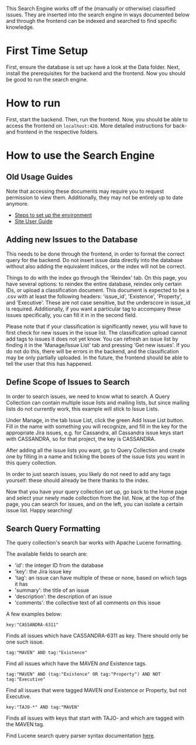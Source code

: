 This Search Engine works off of the (manually or otherwise) classified issues. They are inserted into the search engine in ways documented below and through the frontend can be indexed and searched to find specific knowledge.

# First Time Setup
First, ensure the database is set up: have a look at the Data folder. Next, install the prerequisites for the backend and the frontend. Now you should be good to run the search engine.

# How to run
First, start the backend. Then, run the frontend. Now, you should be able to access the frontend on `localhost:420`. More detailed instructions for back- and frontend in the respective folders.


# How to use the Search Engine

## Old Usage Guides
Note that accessing these documents may require you to request permission to view them. Additionally, they may not be entirely up to date anymore.

- [Steps to set up the environment](https://docs.google.com/document/d/1RJhU2w3XLODsNbTUNbwatcU6dYBrHAZGCRLndjJI-4k/edit)
- [Site User Guide](https://docs.google.com/document/d/1DYtzWahtR1CmjO6pBcleQ0aQKj4qGfu0OXq4KosSuV4/edit)

## Adding new Issues to the Database
This needs to be done through the frontend, in order to format the correct query for the backend. Do not insert issue data directly into the database without also adding the equivalent indices, or the index will not be correct.

Things to do with the index go through the 'Reindex' tab. On this page, you have several options: to reindex the entire database, reindex only certain IDs, or upload a classification document. This document is expected to be a .csv with at least the following headers: 'issue_id', 'Existence', 'Property', and 'Executive'. These are not case sensitive, but the underscore in issue_id is required. Additionally, if you want a particular tag to accompany these issues specifically, you can fill it in in the second field.

Please note that if your classification is significantly newer, you will have to first check for new issues in the issue list. The classification upload cannot add tags to issues it does not yet know. You can refresh an issue list by finding it in the 'Manage/Issue List' tab and pressing 'Get new issues'. If you do not do this, there will be errors in the backend, and the classification may be only partially uploaded. In the future, the frontend should be able to tell the user that this has happened.

## Define Scope of Issues to Search
In order to search issues, we need to know what to search. A Query Collection can contain multiple issue lists and mailing lists, but since mailing lists do not currently work, this example will stick to Issue Lists.

Under Manage, in the tab Issue List, click the green Add Issue List button. Fill in the name with something you will recognize, and fill in the key for the appropriate Jira issues, e.g. for Cassandra, all Cassandra issue keys start with CASSANDRA, so for that project, the key is CASSANDRA.

After adding all the issue lists you want, go to Query Collection and create one by filling in a name and ticking the boxes of the issue lists you want in this query collection.

In order to just search issues, you likely do not need to add any tags yourself: these should already be there thanks to the index.

Now that you have your query collection set up, go back to the Home page and select your newly made collection from the list. Now, at the top of the page, you can search for issues, and on the left, you can isolate a certain issue list. Happy searching!

## Search Query Formatting
The query collection's search bar works with Apache Lucene formatting. 

The available fields to search are:

- 'id': the integer ID from the database
- 'key': the Jira issue key
- 'tag': an issue can have multiple of these or none, based on which tags it has
- 'summary': the title of an issue
- 'description': the description of an issue
- 'comments': the collective text of all comments on this issue

A few examples below:
```
key:"CASSANDRA-6311"
```
Finds all issues which have CASSANDRA-6311 as key. There should only be one such issue.

```
tag:"MAVEN" AND tag:"Existence"
```
Find all issues which have the MAVEN *and* Existence tags.

```
tag:"MAVEN" AND (tag:"Existence" OR tag:"Property") AND NOT tag:"Executive"
```
Find all issues that were tagged MAVEN *and* Existence or Property, but not Executive.

```
key:"TAJO-*" AND tag:"MAVEN"
```
Finds all issues with keys that start with TAJO- and which are tagged with the MAVEN tag.

Find Lucene search query parser syntax documentation [here](https://lucene.apache.org/core/2_9_4/queryparsersyntax.html).